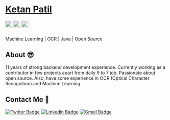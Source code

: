  # <a href="https://www.linkedin.com/in/PatilKetan/">Ketan Patil</a>
 
 <a href="https://twitter.com/ketanPatil26">
  <img align="left" alt="Ketan's Twitter" width="22px" src="https://cdn.jsdelivr.net/npm/simple-icons@v3/icons/twitter.svg" />
</a>
<a href="https://linkedin.com/in/PatilKetan">
  <img align="left" alt="Ketan's LinkedIn" width="22px" src="https://cdn.jsdelivr.net/npm/simple-icons@v3/icons/linkedin.svg" />
</a>
<a href="https://github.com/ketanPatil">
  <img align="left" alt="Ketan's Github" width="22px" src="https://cdn.jsdelivr.net/npm/simple-icons@v3/icons/github.svg" />
</a>
<br/>
<br/>

Machine Learning | OCR | Java | Open Source

## About :sunglasses:
11 years of strong backend development experience. Currently working as a contributor in few projects apart from daily 9 to 7 job. Passionate about open source. Also, have some experience in OCR (Optical Character Recognition) and Machine Learning.


##  Contact Me :speech_balloon:
[![Twitter Badge](https://img.shields.io/badge/-@ketanPatil26-1ca0f1?style=flat-square&labelColor=1ca0f1&logo=twitter&logoColor=white&link=https://twitter.com/ketanPatil26)](https://twitter.com/ketanPatil26) [![Linkedin Badge](https://img.shields.io/badge/-PatilKetan-blue?style=flat-square&logo=Linkedin&logoColor=white&link=https://www.linkedin.com/in/PatilKetan/)](https://www.linkedin.com/in/PatilKetan/) [![Gmail Badge](https://img.shields.io/badge/-ketan.bhag@gmail.com-c14438?style=flat-square&logo=Gmail&logoColor=white&link=mailto:ketan.bhag@gmail.com)](mailto:ketan.bhag@gmail.com)
